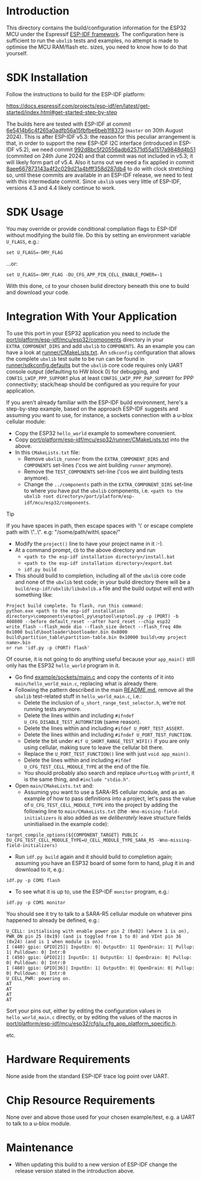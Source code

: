 # Introduction
This directory contains the build/configuration information for the ESP32 MCU under the Espressif [ESP-IDF framework](https://github.com/espressif/esp-idf).  The configuration here is sufficient to run the `ubxlib` tests and examples, no attempt is made to optimise the MCU RAM/flash etc. sizes, you need to know how to do that yourself.

# SDK Installation
Follow the instructions to build for the ESP-IDF platform:

https://docs.espressif.com/projects/esp-idf/en/latest/get-started/index.html#get-started-step-by-step

The builds here are tested with ESP-IDF at commit [6e5414b6c4f265a0adfb56a15fbfbe6beb1f8373](https://github.com/espressif/esp-idf/commit/6e5414b6c4f265a0adfb56a15fbfbe6beb1f8373) (`master` on 30th August 2024).  This is after ESP-IDF v5.3: the reason for this peculiar arrangement is that, in order to support the new ESP-IDF I2C interface (introduced in ESP-IDF v5.2), we need commit [992d8bc5f20556adb62571d55a1517a9848d4b51](https://github.com/espressif/esp-idf/commit/992d8bc5f20556adb62571d55a1517a9848d4b51) (commited on 24th June 2024) and that commit was not included in v5.3; it will likely form part of v5.4.  Also it turns out we need a fix applied in commit [8aee667873143a4f2c029d21a4bfff358d287db4](https://github.com/espressif/esp-idf/commit/8aee667873143a4f2c029d21a4bfff358d287db4) to do with clock stretching so, until these commits are available in an ESP-IDF release, we need to test with this intermediate commit.  Since `ubxlib` uses very little of ESP-IDF, versions 4.3 and 4.4 likely continue to work.

# SDK Usage
You may override or provide conditional compilation flags to ESP-IDF without modifying the build file.  Do this by setting an environment variable `U_FLAGS`, e.g.:

```
set U_FLAGS=-DMY_FLAG
```

...or:

```
set U_FLAGS=-DMY_FLAG -DU_CFG_APP_PIN_CELL_ENABLE_POWER=-1
```

With this done, `cd` to your chosen build directory beneath this one to build and download your code.

# Integration With Your Application
To use this port in your ESP32 application you need to include the [port/platform/esp-idf/mcu/esp32/components](components) directory in your `EXTRA_COMPONENT_DIRS` and add `ubxlib` to `COMPONENTS`. As an example you can have a look at [runner/CMakeLists.txt](runner/CMakeLists.txt).  An `sdkconfig` configuration that allows the complete `ubxlib` test suite to be run can be found in [runner/sdkconfig.defaults](runner/sdkconfig.defaults) but the `ubxlib` core code requires only UART console output (defaulting to HW block 0) for debugging, and `CONFIG_LWIP_PPP_SUPPORT` plus at least `CONFIG_LWIP_PPP_PAP_SUPPORT` for PPP connectivity; stack/heap should be configured as you require for your application.

If you aren't already familiar with the ESP-IDF build environment, here's a step-by-step example, based on the approach ESP-IDF suggests and assuming you want to use, for instance, a sockets connection with a u-blox cellular module:

- Copy the ESP32 `hello_world` example to somewhere convenient.
- Copy [port/platform/esp-idf/mcu/esp32/runner/CMakeLists.txt](/port/platform/esp-idf/mcu/esp32/runner/CMakeLists.txt) into the above.
- In this `CMakeLists.txt` file:
  - Remove `ubxlib_runner` from the `EXTRA_COMPONENT_DIRS` and `COMPONENTS` set-lines ('cos we aint building `runner` anymore).
  - Remove the `TEST_COMPONENTS` set-line ('cos we aint building tests anymore).
  - Change the `../components` path in the `EXTRA_COMPONENT_DIRS` set-line to where you have put the `ubxlib` components, i.e. `<path to the ubxlib root directory>/port/platform/esp-idf/mcu/esp32/components`.
> [!TIP]
> If you have spaces in path, then escape spaces with '\\' or escape complete path with \\"..\\".
> e.g: "/some/path/with\\ space/"
  - Modify the `project()` line to have your project name in it :-).
- At a command prompt, `CD` to the above directory and run 
  - `<path to the esp-idf installation directory>/install.bat`
  - `<path to the esp-idf installation directory>/export.bat`
  - `idf.py build`
- This should build to completion, including all of the `ubxlib` core code and none of the `ubxlib` test code; in your build directory there will be a `build/esp-idf/ubxlib/libubxlib.a` file and the build output will end with something like:
```
Project build complete. To flash, run this command:
python.exe <path to the esp-idf installation directory>\components\esptool_py\esptool\esptool.py -p (PORT) -b 460800 --before default_reset --after hard_reset --chip esp32  write_flash --flash_mode dio --flash_size detect --flash_freq 40m 0x1000 build\bootloader\bootloader.bin 0x8000 build\partition_table\partition-table.bin 0x10000 build\<my project name>.bin
or run 'idf.py -p (PORT) flash'
```

Of course, it is not going to do anything useful because your `app_main()` still only has the ESP32 `hello_world` program in it.

- Go find [example/sockets/main.c](/example/sockets/main.c) and copy the contents of it into `main/hello_world_main.c`, replacing what is already there.
- Following the pattern described in the main [README.md](https://github.com/u-blox/ubxlib_priv#quick-start-guide), remove all the `ubxlib` test-related stuff in `hello_world_main.c`, i.e.:
  - Delete the inclusion of `u_short_range_test_selector.h`, we're not running tests anymore.
  - Delete the lines within and including `#ifndef U_CFG_DISABLE_TEST_AUTOMATION` (same reason).
  - Delete the lines within and including `#ifdef U_PORT_TEST_ASSERT`.
  - Delete the lines within and including `#ifndef U_PORT_TEST_FUNCTION`.
  - Delete the bit under `#if U_SHORT_RANGE_TEST_WIFI()` if you are only using cellular, making sure to leave the cellular bit there.
  - Replace the `U_PORT_TEST_FUNCTION()` line with just `void app_main()`.
  - Delete the lines within and including `#ifdef U_CFG_TEST_CELL_MODULE_TYPE` at the end of the file.
  - You should probably also search and replace `uPortLog` with `printf`, it is the same thing, and `#include "stdio.h"`.
- Open `main/CMakeLists.txt` and:
  - Assuming you want to use a SARA-R5 cellular module, and as an example of how to pass definitions into a project, let's pass the value of `U_CFG_TEST_CELL_MODULE_TYPE` into the project by adding the following line to `main/CMakeLists.txt` (the `-Wno-missing-field-initializers` is also added as we _deliberately_ leave structure fields uninitialised in the example code):
```
target_compile_options(${COMPONENT_TARGET} PUBLIC -DU_CFG_TEST_CELL_MODULE_TYPE=U_CELL_MODULE_TYPE_SARA_R5 -Wno-missing-field-initializers)
```
- Run `idf.py build` again and it should build to completion again; assuming you have an ESP32 board of some form to hand, plug it in and download to it, e.g.:
```
idf.py -p COM1 flash
```
- To see what it is up to, use the ESP-IDF `monitor` program, e.g.:
```
idf.py -p COM1 monitor
```
You should see it try to talk to a SARA-R5 cellular module on whatever pins happened to already be defined, e.g.:
```
U_CELL: initialising with enable power pin 2 (0x02) (where 1 is on), PWR_ON pin 25 (0x19) (and is toggled from 1 to 0) and VInt pin 36 (0x24) (and is 1 when module is on).
I (440) gpio: GPIO[25]| InputEn: 0| OutputEn: 1| OpenDrain: 1| Pullup: 1| Pulldown: 0| Intr:0
I (450) gpio: GPIO[2]| InputEn: 1| OutputEn: 1| OpenDrain: 0| Pullup: 0| Pulldown: 0| Intr:0
I (460) gpio: GPIO[36]| InputEn: 1| OutputEn: 0| OpenDrain: 0| Pullup: 0| Pulldown: 0| Intr:0
U_CELL_PWR: powering on.
AT
AT
AT
AT
```
Sort your pins out, either by editing the configuration values in `hello_world_main.c` directly, or by editing the values of the macros in [port/platform/esp-idf/mcu/esp32/cfg/u_cfg_app_platform_specific.h](port/platform/esp-idf/mcu/esp32/cfg/u_cfg_app_platform_specific.h).

etc.

# Hardware Requirements
None aside from the standard ESP-IDF trace log point over UART.

# Chip Resource Requirements
None over and above those used for your chosen example/test, e.g. a UART to talk to a u-blox module.

# Maintenance
- When updating this build to a new version of ESP-IDF change the release version stated in the introduction above.
